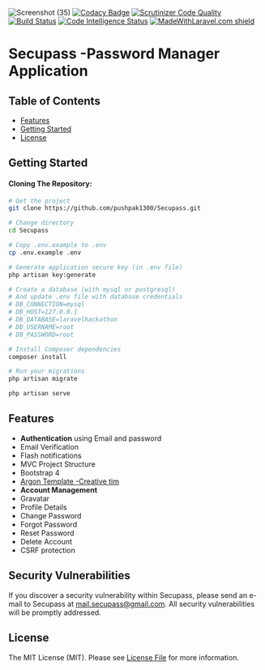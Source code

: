 ![Screenshot (35)](https://user-images.githubusercontent.com/31663512/59926599-43f9fb80-9458-11e9-9f9f-4ae0e07c1cc0.png)
[![Codacy Badge](https://api.codacy.com/project/badge/Grade/29ec5f8d9c464a8a95dd73b281686d3a)](https://www.codacy.com/app/pushpak1300/Secupass?utm_source=github.com&amp;utm_medium=referral&amp;utm_content=pushpak1300/Secupass&amp;utm_campaign=Badge_Grade)
[![Scrutinizer Code Quality](https://scrutinizer-ci.com/g/pushpak1300/Secupass/badges/quality-score.png?b=master)](https://scrutinizer-ci.com/g/pushpak1300/Secupass/?branch=master)
[![Build Status](https://scrutinizer-ci.com/g/pushpak1300/Secupass/badges/build.png?b=master)](https://scrutinizer-ci.com/g/pushpak1300/Secupass/build-status/master)
[![Code Intelligence Status](https://scrutinizer-ci.com/g/pushpak1300/Secupass/badges/code-intelligence.svg?b=master)](https://scrutinizer-ci.com/code-intelligence)
[![MadeWithLaravel.com shield](https://madewithlaravel.com/storage/repo-shields/1523-shield.svg)](https://madewithlaravel.com/p/secupass/shield-link)

# Secupass -Password Manager Application 



Table of Contents
-----------------

- [Features](#features)
- [Getting Started](#getting-started)
- [License](#license)


Getting Started
---------------

#### Cloning The Repository:

```bash
# Get the project
git clone https://github.com/pushpak1300/Secupass.git

# Change directory
cd Secupass

# Copy .env.example to .env
cp .env.example .env

# Generate application secure key (in .env file)
php artisan key:generate

# Create a database (with mysql or postgresql)
# And update .env file with database credentials
# DB_CONNECTION=mysql
# DB_HOST=127.0.0.1
# DB_DATABASE=laravelhackathon
# DB_USERNAME=root
# DB_PASSWORD=root

# Install Composer dependencies
composer install

# Run your migrations
php artisan migrate

php artisan serve
```

Features
--------

- **Authentication** using Email and password
- Email Verification
- Flash notifications
- MVC Project Structure
- Bootstrap 4
- [Argon Template -Creative tim](https://www.creative-tim.com/product/argon-design-system) 
- **Account Management**
 - Gravatar
 - Profile Details
 - Change Password
 - Forgot Password
 - Reset Password
 - Delete Account
 - CSRF protection

## Security Vulnerabilities

If you discover a security vulnerability within Secupass, please send an e-mail to Secupass at mail.secupass@gmail.com. All security vulnerabilities will be promptly addressed.

## License

The MIT License (MIT). Please see [License File](LICENSE.md) for more information.
